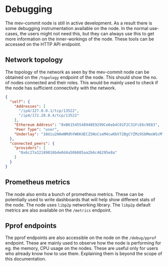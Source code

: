 # Debugging

The mev-commit node is still in active development. As a result there is some debugging instrumentation available on the node. In the normal use-cases, the users might not need this, but they can always use this to get more information on the inner-workings of the node. These tools can be accessed on the HTTP API endpoint.

## Network topology

The topology of the network as seen by the mev-commit node can be obtained on the `/topology` endpoint of the node. This should show the no. of nodes connected and their roles. This would be mainly used to check if the node has sufficient connectivity with the network.

```json
{
  "self": {
    "Addresses": [
      "/ip4/127.0.0.1/tcp/13522",
      "/ip4/172.28.0.4/tcp/13522"
    ],
    "Ethereum Address": "0xB61545548948E9299Ce6eb4C01F2C31FcE6c9E83",
    "Peer Type": "user",
    "Underlay": "16Uiu2HAmNMdhYW6KdECZSNoCseM4cwKbV72BgCYZMz9SbMmxWScM"
  },
  "connected_peers": {
    "providers": [
      "0x6c27a32189016bde0d4a506805aa2b6c46295e8a"
    ]
  }
}
```

## Prometheus metrics

The node also emits a bunch of prometheus metrics. These can be potentially used to write dashboards that will help show different stats of the node. The node uses `libp2p` networking library. The `libp2p` default metrics are also available on the `/metrics` endpoint.

## Pprof endpoints

The pprof endpoints are also accessible on the node on the `/debug/pprof` endpoint. These are mainly used to observe how the node is performing for eg. the memory, CPU usage on the nodes. These are useful only for users who already know how to use them. Explaining them is beyond the scope of this documentation.
